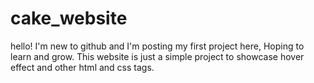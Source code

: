 # cake_website
hello! I'm new to github and I'm posting my first project here, Hoping to learn and grow.
This website is just a simple project to showcase hover effect and other html and css tags.

